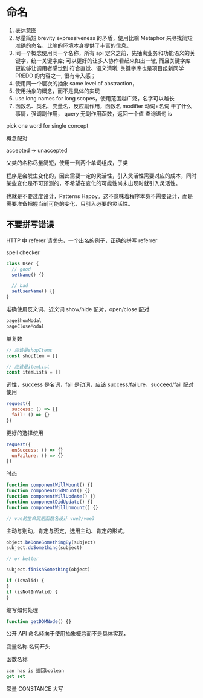 # 命名

1. 表达意图
1. 尽量简短 brevity expressiveness 的矛盾，使用比喻 Metaphor 来寻找简短准确的命名，比喻的环境本身提供了丰富的信息。
1. 同一个概念使用同一个名称，所有 api 定义之前，先抽离业务和功能语义的关键字，统一关键字库; 可以更好的让多人协作看起来如出一辙, 而且关键字库 更能够让调用者感觉到 符合直觉、语义清晰; 关键字库也是项目组新同学 PREDO 的内容之一, 很有带入感；
1. 使用同一个层次的抽象 same level of abstraction，
1. 使用抽象的概念，而不是具体的实现
1. use long names for long scopes，使用范围越广泛，名字可以越长
1. 函数名、类名、变量名，反应副作用，函数名 modifier 动词+名词 干了什么事情，强调副作用， query 无副作用函数，返回一个值 查询语句 is

pick one word for single concept

概念配对

accepted -> unaccepted

父类的名称尽量简短，使用一到两个单词组成，子类

程序是会发生变化的，因此需要一定的灵活性，引入灵活性需要对应的成本，同时某些变化是不可预测的，不希望在变化的可能性尚未出现时就引入灵活性。

也就是不要过度设计，Patterns Happy。这不意味着程序本身不需要设计，而是需要准备把握当前可能的变化，只引入必要的灵活性。

## 不要拼写错误

HTTP 中 referer 请求头，一个出名的例子，正确的拼写 referrer

spell checker

```js
class User {
  // good
  setName() {}

  // bad
  setUserName() {}
}
```

准确使用反义词、近义词 show/hide 配对，open/close 配对

```js
pageShowModal
pageCloseModal
```

单复数

```js
// 应该是shopItems
const shopItem = []

// 应该是itemList
const itemLists = []
```

词性，success 是名词，fail 是动词，应该 success/failure，succeed/fail 配对使用

```js
request({
  success: () => {}
  fail: () => {}
})
```

更好的选择使用

```js
request({
  onSuccess: () => {}
  onFailure: () => {}
})
```

时态

```js
function componentWillMount() {}
function componentDidMount() {}
function componentWillUpdate() {}
function componentDidUpdate() {}
function componentWillUnmount() {}

// vue的生命周期函数名设计 vue2/vue3
```

主动与别动，肯定与否定，选用主动、肯定的形式。

```js
object.beDoneSomethingBy(subject)
subject.doSomething(subject)

// or better

subject.finishSomething(object)

if (isValid) {
}
if (isNotInValid) {
}
```

缩写如何处理

```js
function getDOMNode() {}
```

公开 API 命名倾向于使用抽象概念而不是具体实现，

变量名称 名词开头

函数名称

```js
can has is 返回boolean
get set
```

常量 CONSTANCE 大写
